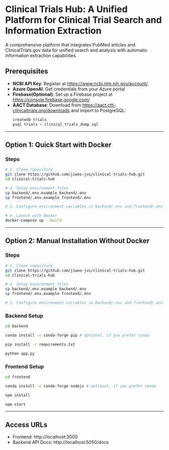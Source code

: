 # Clinical Trials Hub: A Unified Platform for Clinical Trial Search and Information Extraction

A comprehensive platform that integrates PubMed articles and ClinicalTrials.gov data for unified search and analysis with automatic information extraction capabilities.

## Prerequisites

- **NCBI API Key**: Register at https://www.ncbi.nlm.nih.gov/account/
- **Azure OpenAI**: Get credentials from your Azure portal
- **Firebase(Optional)**: Set up a Firebase project at https://console.firebase.google.com/
- **AACT Database**: Download from https://aact.ctti-clinicaltrials.org/downloads and import to PostgreSQL:
  ```bash
  createdb trials
  psql trials < clinical_trials_dump.sql
  ```

---

## Option 1: Quick Start with Docker

### Steps

```bash
# 1. Clone repository
git clone https://github.com/jiwoo-jus/clinical-trials-hub.git
cd clinical-trials-hub

# 2. Setup environment files
cp backend/.env.example backend/.env
cp frontend/.env.example frontend/.env

# 3. Configure environment variables in backend/.env and frontend/.env

# 4. Launch with Docker
docker-compose up --build
```

---

## Option 2: Manual Installation Without Docker

### Steps

```bash
# 1. Clone repository
git clone https://github.com/jiwoo-jus/clinical-trials-hub.git
cd clinical-trials-hub

# 2. Setup environment files
cp backend/.env.example backend/.env
cp frontend/.env.example frontend/.env

# 3. Configure environment variables in backend/.env and frontend/.env
```

### Backend Setup

```bash
cd backend

conda install -c conda-forge pip # optional, if you prefer conda

pip install -r requirements.txt

python app.py
```

### Frontend Setup

```bash
cd frontend

conda install -c conda-forge nodejs # optional, if you prefer conda

npm install

npm start
```

---

## Access URLs

- Frontend: http://localhost:3000
- Backend API Docs: http://localhost:5050/docs